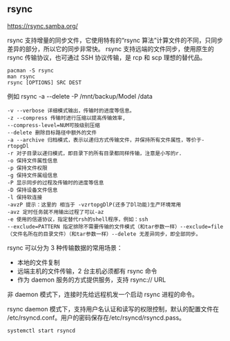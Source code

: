 ## rsync

https://rsync.samba.org/

rsync 支持增量的同步文件，它使用特有的“rsync 算法”计算文件的不同，只同步差异的部分，所以它的同步非常快。 rsync 支持远端的文件同步，使用原生的 rsync 传输协议，也可通过 SSH 协议传输，是 rcp 和 scp 理想的替代品。

```
pacman -S rsync
man rsync
rsync [OPTIONS] SRC DEST
```

例如 rsync -a --delete -P /mnt/backup/Model /data

```
-v --verbose 详细模式输出，传输时的进度等信息。
-z --compress 传输时进行压缩以提高传输效率,
--compress-level=NUM可按级别压缩
--delete 删除目标路径中额外的文件
-a --archive 归档模式，表示以递归方式传输文件，并保持所有文件属性，等价于-rtopgDl
-r 对子目录以递归模式，即目录下的所有目录都同样传输，注意是小写的r.
-o 保持文件属性信息
-p 保持文件权限
-g 保持文件属组信息
-P 显示同步的过程及传输时的进度等信息
-D 保持设备文件信息
-l 保持软连接
-avzP 提示：这里的 相当于 -vzrtopgDlP(还多了Dl功能)生产环境常用
-avz 定时任务就不用输出过程了可以-az
-e 使用的信道协议，指定替代rsh的shell程序，例如：ssh
--exclude=PATTERN 指定排除不需要传输的文件模式（和tar参数一样）--exclude=file（文件名所在的目录文件）（和tar参数一样）--delete 无差异同步，即全部同步。
```

rsync 可以分为 3 种传输数据的常用场景：

- 本地的文件复制
- 远端主机的文件传输，2 台主机必须都有 rsync 命令
- 作为 daemon 服务的方式提供服务，支持 rsync:// URL

非 daemon 模式下，连接时先给远程机发一个启动 rsync 进程的命令。

rsync daemon 模式下，支持用户名认证和读写的权限控制，默认的配置文件在 /etc/rsyncd.conf。用户的密码保存在/etc/rsyncd/rsyncd.pass。

```
systemctl start rsyncd
```
